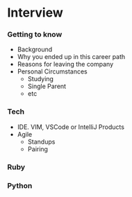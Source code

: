 # Interview

### Getting to know

- Background
- Why you ended up in this career path
- Reasons for leaving the company
- Personal Circumstances
	- Studying
	- Single Parent
	- etc

### Tech 

- IDE. VIM, VSCode or IntelliJ Products
- Agile
	- Standups
	- Pairing


### Ruby


### Python